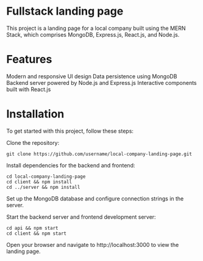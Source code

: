 # Fullstack landing page
This project is a landing page for a local company built using the MERN Stack, which comprises MongoDB, Express.js, React.js, and Node.js.

# Features
Modern and responsive UI design
Data persistence using MongoDB
Backend server powered by Node.js and Express.js
Interactive components built with React.js

# Installation
To get started with this project, follow these steps:

Clone the repository:
```
git clone https://github.com/username/local-company-landing-page.git
```

Install dependencies for the backend and frontend:
```
cd local-company-landing-page
cd client && npm install
cd ../server && npm install
```
Set up the MongoDB database and configure connection strings in the server.

Start the backend server and frontend development server:
```
cd api && npm start
cd client && npm start
````
Open your browser and navigate to http://localhost:3000 to view the landing page.


